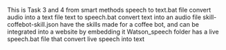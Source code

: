 This is Task 3 and 4 from smart methods
speech to text.bat file convert audio into a text file
text to speech.bat convert text into an audio file
skill-coffebot-skill.json have the skills made for a coffee bot, and can be integrated into a website by embedding it
Watson_speech folder has a live speech.bat file that convert live speech into text
